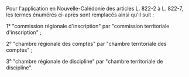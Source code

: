   
 Pour l'application en Nouvelle-Calédonie des articles L. 822-2 à L. 822-7, les termes énumérés ci-après sont remplacés ainsi qu'il suit :  

  
 1° "commission régionale d'inscription" par "commission territoriale d'inscription" ;  

  
 2° "chambre régionale des comptes" par "chambre territoriale des comptes" ;  

  
 3° "chambre régionale de discipline" par "chambre territoriale de discipline".  
